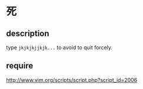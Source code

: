 # 死

## description

type `jkjkjkjjkjk...` to avoid to quit forcely.

## require

http://www.vim.org/scripts/script.php?script_id=2006

